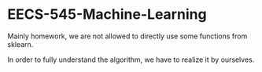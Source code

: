 # EECS-545-Machine-Learning
Mainly homework, we are not allowed to directly use some functions from sklearn.

In order to fully understand the algorithm, we have to realize it by ourselves.
